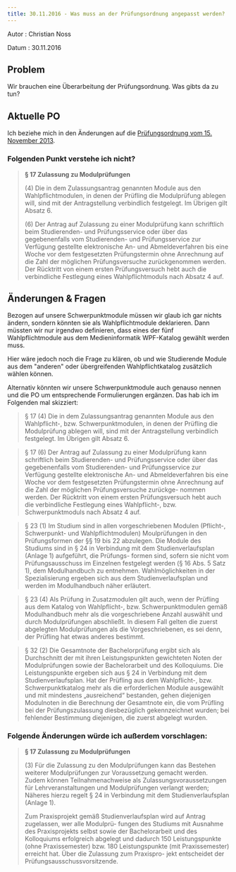 ```yaml
---
title: 30.11.2016 - Was muss an der Prüfungsordnung angepasst werden?
---
```


Autor
: Christian Noss

Datum
: 30.11.2016

## Problem
Wir brauchen eine Überarbeitung der Prüfungsordnung. Was gibts da zu tun?

## Aktuelle PO
Ich beziehe mich in den Änderungen auf die [Prüfungsordnung vom 15. November 2013](https://www.th-koeln.de/mam/downloads/deutsch/studium/studiengaenge/f10/ordnungen_plaene/f10_bpo_ifb_tei_mif_wii_15112013.pdf).

### Folgenden Punkt verstehe ich nicht?

> **§ 17 Zulassung zu Modulprüfungen**
>
> (4) Die in dem Zulassungsantrag genannten Module aus den Wahlpflichtmodulen, in denen der Prüfling die Modulprüfung ablegen will, sind mit der Antragstellung verbindlich festgelegt. Im Übrigen gilt Absatz 6.
>
> (6) Der Antrag auf Zulassung zu einer Modulprüfung kann schriftlich beim Studierenden- und Prüfungsservice oder über das gegebenenfalls vom Studierenden- und Prüfungsservice zur Verfügung gestellte elektronische An- und Abmeldeverfahren bis eine Woche vor dem festgesetzten Prüfungstermin ohne Anrechnung auf die Zahl der möglichen Prüfungsversuche zurückgenommen werden. Der Rücktritt von einem ersten Prüfungsversuch hebt auch die verbindliche Festlegung eines Wahlpflichtmoduls nach Absatz 4 auf.

## Änderungen & Fragen

Bezogen auf unsere Schwerpunktmodule müssen wir glaub ich gar nichts ändern, sondern könnten sie als Wahlpflichtmodule deklarieren. Dann müssten wir nur irgendwo definieren, dass eines der fünf Wahlpflichtmodule aus dem Medieninformatik WPF-Katalog gewählt werden muss. 

Hier wäre jedoch noch die Frage zu klären, ob und wie Studierende Module aus dem "anderen" oder übergreifenden Wahlpflichtkatalog zusätzlich wählen können. 

Alternativ könnten wir unsere Schwerpunktmodule auch genauso nennen und die PO um entsprechende Formulierungen ergänzen. Das hab ich im Folgenden mal skizziert:

> § 17 (4) Die in dem Zulassungsantrag genannten Module aus den Wahlpflicht-, bzw. Schwerpunktmodulen, in denen der Prüfling die Modulprüfung ablegen will, sind mit der Antragstellung verbindlich festgelegt. Im Übrigen gilt Absatz 6.

> § 17 (6) Der Antrag auf Zulassung zu einer Modulprüfung kann schriftlich beim Studierenden- und Prüfungsservice oder über das gegebenenfalls vom Studierenden- und Prüfungsservice zur Verfügung gestellte elektronische An- und Abmeldeverfahren bis eine Woche vor dem festgesetzten Prüfungstermin ohne Anrechnung auf die Zahl der möglichen Prüfungsversuche zurückge- nommen werden. Der Rücktritt von einem ersten Prüfungsversuch hebt auch die verbindliche Festlegung eines Wahlpflicht-, bzw. Schwerpunktmoduls nach Absatz 4 auf.

> § 23 (1) Im Studium sind in allen vorgeschriebenen Modulen (Pflicht-, Schwerpunkt- und Wahlpflichtmodulen) Moulprüfungen in den Prüfungsformen der §§ 19 bis 22 abzulegen. Die Module des Studiums sind in § 24 in Verbindung mit dem Studienverlaufsplan (Anlage 1) aufgeführt, die Prüfungs- formen sind, sofern sie nicht vom Prüfungsausschuss im Einzelnen festgelegt werden (§ 16 Abs. 5 Satz 1), dem Modulhandbuch zu entnehmen. Wahlmöglichkeiten in der Spezialisierung ergeben sich aus dem Studienverlaufsplan und werden im Modulhandbuch näher erläutert.

> § 23 (4) Als Prüfung in Zusatzmodulen gilt auch, wenn der Prüfling aus dem Katalog von Wahlpflicht-, bzw. Schwerpunktmodulen gemäß Modulhandbuch mehr als die vorgeschriebene Anzahl auswählt und durch Modulprüfungen abschließt. In diesem Fall gelten die zuerst abgelegten Modulprüfungen als die Vorgeschriebenen, es sei denn, der Prüfling hat etwas anderes bestimmt.

> § 32 (2) Die Gesamtnote der Bachelorprüfung ergibt sich als Durchschnitt der mit ihren Leistungspunkten gewichteten Noten der Modulprüfungen sowie der Bachelorarbeit und des Kolloquiums. Die Leistungspunkte ergeben sich aus § 24 in Verbindung mit dem Studienverlaufsplan. Hat der Prüfling aus dem Wahlpflicht-, bzw. Schwerpunktkatalog mehr als die erforderlichen Module ausgewählt und mit mindestens „ausreichend“ bestanden, gehen diejenigen Modulnoten in die Berechnung der Gesamtnote ein, die vom Prüfling bei der Prüfungszulassung diesbezüglich gekennzeichnet wurden; bei fehlender Bestimmung diejenigen, die zuerst abgelegt wurden.



### Folgende Änderungen würde ich außerdem vorschlagen:

> **§ 17 Zulassung zu Modulprüfungen**
>
> (3) Für die Zulassung zu den Modulprüfungen kann das Bestehen weiterer Modulprüfungen zur Voraussetzung gemacht werden. Zudem können Teilnahmenachweise als Zulassungsvoraussetzungen für Lehrveranstaltungen und Modulprüfungen verlangt werden; Näheres hierzu regelt § 24 in Verbindung mit dem Studienverlaufsplan (Anlage 1).
>
> Zum Praxisprojekt gemäß Studienverlaufsplan wird auf Antrag zugelassen, wer alle Modulprü- fungen des Studiums mit Ausnahme des Praxisprojekts selbst sowie der Bachelorarbeit und des Kolloquiums erfolgreich abgelegt und dadurch 150 Leistungspunkte (ohne Praxissemester) bzw. 180 Leistungspunkte (mit Praxissemester) erreicht hat. Über die Zulassung zum Praxispro- jekt entscheidet der Prüfungsausschussvorsitzende.